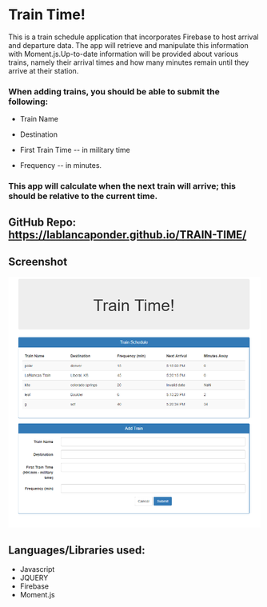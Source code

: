 # Train Time!


This is a train schedule application that incorporates Firebase to host arrival and departure data. The app will retrieve and manipulate this information with Moment.js.Up-to-date information will be provided about various trains, namely their arrival times and how many minutes remain until they arrive at their station.

### When adding trains, you should be able to submit the following:
    

* Train Name

* Destination 

* First Train Time -- in military time

* Frequency -- in minutes.

### This app will calculate when the next train will arrive; this should be relative to the current time. 



## GitHub Repo: https://lablancaponder.github.io/TRAIN-TIME/



## Screenshot

![Image of Command Line](Capture.PNG)



## Languages/Libraries used:

* Javascript
* JQUERY
* Firebase
* Moment.js





